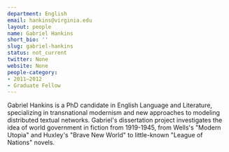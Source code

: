 ```yaml
---
department: English
email: hankins@virginia.edu
layout: people
name: Gabriel Hankins
short_bio: ''
slug: gabriel-hankins
status: not_current
twitter: None
website: None
people-category:
- 2011–2012
- Graduate Fellow
---
```


Gabriel Hankins is a PhD candidate in English Language and Literature, specializing in transnational modernism and new approaches to modeling distributed textual networks. Gabriel's dissertation project investigates the idea of world government in fiction from 1919-1945, from Wells's "Modern Utopia" and Huxley's "Brave New World" to little-known "League of Nations" novels.
